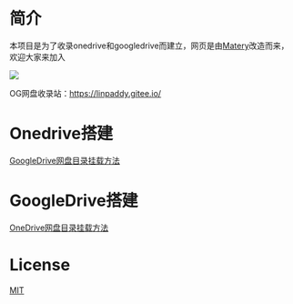 # 简介
本项目是为了收录onedrive和googledrive而建立，网页是由[Matery](https://github.com/blinkfox/hexo-theme-matery)改造而来，欢迎大家来加入

![](https://cdn.jsdelivr.net/gh/PaddyLin-xum/tuku@master/img/ogbg.png)

OG网盘收录站：https://linpaddy.gitee.io/

# Onedrive搭建
[GoogleDrive网盘目录挂载方法](https://www.paddylin.top/post/86a62d13.html)

# GoogleDrive搭建
[OneDrive网盘目录挂载方法](https://www.paddylin.top/post/d2d2faa.html)

# License
[MIT](https://github.com/jrainlau/picee/blob/master/LICENSE)

